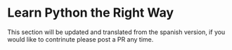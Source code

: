 # Learn Python the Right Way

This section will be updated and translated from the spanish version, if you would like to contrinute please post a PR any time.